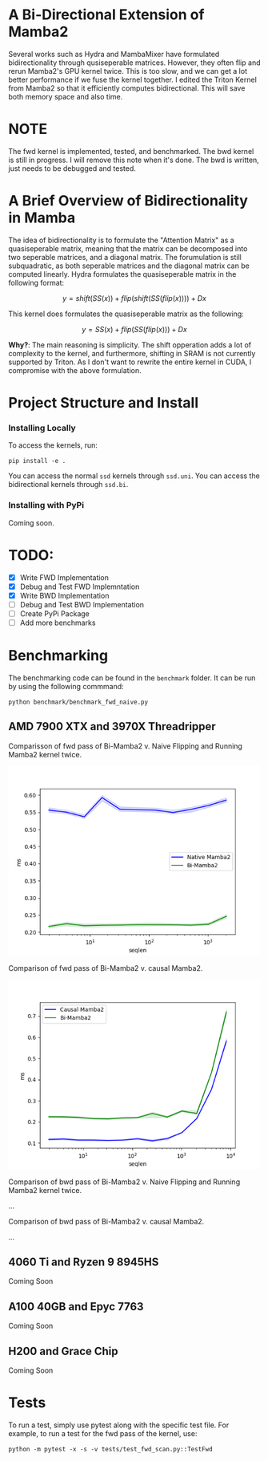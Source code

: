# A Bi-Directional Extension of Mamba2

Several works such as Hydra and MambaMixer have formulated bidirectionality through qusiseperable matrices. However, they often flip and rerun Mamba2's GPU kernel twice. This is too slow, and we can get a lot better performance if we fuse the kernel together. I edited the Triton Kernel from Mamba2 so that it efficiently computes bidirectional. This will save both memory space and also time.

# NOTE

The fwd kernel is implemented, tested, and benchmarked. The bwd kernel is still in progress. I will remove this note when it's done. The bwd is written, just needs to be debugged and tested.

# A Brief Overview of Bidirectionality in Mamba

The idea of bidirectionality is to formulate the "Attention Matrix" as a quasiseperable matrix, meaning that the matrix can be decomposed into two seperable matrices, and a diagonal matrix. The forumulation is still subquadratic, as both seperable matrices and the diagonal matrix can be computed linearly. Hydra formulates the quasiseperable matrix in the following format:

$$ y = shift(SS(x)) + flip(shift(SS(flip(x)))) + Dx $$

This kernel does formulates the quasiseperable matrix as the following:

$$ y = SS(x) + flip(SS(flip(x))) + Dx $$

**Why?**: The main reasoning is simplicity. The shift opperation adds a lot of complexity to the kernel, and furthermore, shifting in SRAM is not currently supported by Triton. As I don't want to rewrite the entire kernel in CUDA, I compromise with the above formulation.

# Project Structure and Install

### Installing Locally

To access the kernels, run:

```shell
pip install -e .
```

You can access the normal `ssd` kernels through `ssd.uni`. You can access the bidirectional kernels through `ssd.bi`.

### Installing with PyPi

Coming soon.

# TODO:

- [x] Write FWD Implementation
- [x] Debug and Test FWD Implemntation
- [x] Write BWD Implementation
- [ ] Debug and Test BWD Implementation
- [ ] Create PyPi Package
- [ ] Add more benchmarks

# Benchmarking

The benchmarking code can be found in the `benchmark` folder. It can be run by using the following commmand:

```shell
python benchmark/benchmark_fwd_naive.py
```

## AMD 7900 XTX and 3970X Threadripper

Comparisson of fwd pass of Bi-Mamba2 v. Naive Flipping and Running Mamba2 kernel twice.
<p align="center">
  <img src="assets/Naive_Comparison.png" width="800" />
</p>

Comparison of fwd pass of Bi-Mamba2 v. causal Mamba2.

<p align="center">
  <img src="assets/Causal_Comparison.png" width="800" />
</p>

Comparison of bwd pass of Bi-Mamba2 v. Naive Flipping and Running Mamba2 kernel twice.

...

Comparison of bwd pass of Bi-Mamba2 v. causal Mamba2.

...

## 4060 Ti and Ryzen 9 8945HS

Coming Soon

## A100 40GB and Epyc 7763

Coming Soon

## H200 and Grace Chip

Coming Soon

# Tests

To run a test, simply use pytest along with the specific test file. For example, to run a test for the fwd pass of the kernel, use:

```shell
python -m pytest -x -s -v tests/test_fwd_scan.py::TestFwd
```
